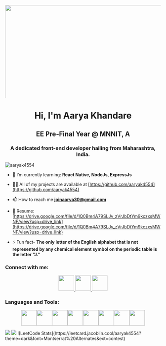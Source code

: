 <img align="center" width="1000" height="300" src="https://images.unsplash.com/photo-1534972195531-d756b9bfa9f2?ixlib=rb-4.0.3&ixid=M3wxMjA3fDB8MHxwaG90by1wYWdlfHx8fGVufDB8fHx8fA%3D%3D&auto=format&fit=crop&w=870&q=80/aaryak4554/aaryak4554/main" />
<h1 align="center">Hi, I'm Aarya Khandare</h1>
<h2 align="center">EE Pre-Final Year @ MNNIT, A
<h3 align="center">A dedicated front-end developer hailing from Maharashtra, India.</h3>

<p align="left"> <img src="https://komarev.com/ghpvc/?username=aaryak4554&label=Profile%20views&color=0e75b6&style=flat" alt="aaryak4554" /> </p>

- 🌱 I’m currently learning: **React Native, NodeJs, ExpressJs**

- 👨‍💻 All of my projects are available at [https://github.com/aaryak4554](https://github.com/aaryak4554)

- 📫 How to reach me **joinaarya30@gmail.com**

- 📄 Resume: [https://drive.google.com/file/d/1Q0Bm4A79SLJv_zVrJbDtYm9kczxsMWNF/view?usp=drive_link](https://drive.google.com/file/d/1Q0Bm4A79SLJv_zVrJbDtYm9kczxsMWNF/view?usp=drive_link)

- ⚡ Fun fact- **The only letter of the English alphabet that is not represented by any chemical element symbol on the periodic table is the letter "J."**

<h3 align="left">Connect with me:</h3>
<p align="center">
    <a href="https://medium.com/@zluvsand">
        <img height="50" src="https://cdn4.iconfinder.com/data/icons/social-media-rounded-corners/512/Medium_rounded_cr-306.png"/>
    </a>
    <a href="https://www.linkedin.com/in/zluvsand/">
        <img height="50" src="https://cdn2.iconfinder.com/data/icons/social-icon-3/512/social_style_3_in-306.png"/>
    </a>
    <a href="https://open.spotify.com/playlist/7KmIUNWrK8wEHfQcQfFrQ1?si=0e2d44043b5a40a4">
        <img height="50" src="https://cdn4.iconfinder.com/data/icons/logos-and-brands/512/315_Spotify_logo-128.png"/>
    </a>
</p>

<h3 align="left">Languages and Tools:</h3>
<p align="center" padding="10px">
<img height=50 src="https://cdn.jsdelivr.net/gh/devicons/devicon/icons/python/python-original.svg"/><img height=50 src="https://cdn.jsdelivr.net/gh/devicons/devicon/icons/java/java-original.svg"/><img height=50 src="https://cdn.jsdelivr.net/gh/devicons/devicon/icons/html5/html5-original.svg" /><img height=50 src="https://cdn.jsdelivr.net/gh/devicons/devicon/icons/css3/css3-original.svg" /><img height=50 src="https://cdn.jsdelivr.net/gh/devicons/devicon/icons/react/react-original.svg" /><img height=50 src="https://cdn.jsdelivr.net/gh/devicons/devicon/icons/git/git-plain.svg"/><img height=50 src="https://cdn.jsdelivr.net/gh/devicons/devicon/icons/github/github-original.svg"/><img height=50 src="https://cdn.jsdelivr.net/gh/devicons/devicon/icons/canva/canva-original.svg"/>
</p>

<img src="https://github-readme-stats.vercel.app/api?username=aaryak4554&show_icons=true"/>
<img src="https://github-readme-stats.vercel.app/api/top-langs?username=aaryak4554"/>
![LeetCode Stats](https://leetcard.jacoblin.cool/aaryak4554?theme=dark&font=Montserrat%20Alternates&ext=contest)
